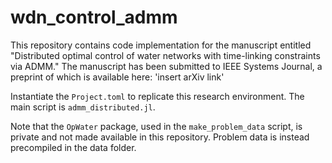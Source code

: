 # wdn_control_admm
This repository contains code implementation for the manuscript entitled "Distributed optimal control of water networks with time-linking constraints via ADMM." The manuscript has been submitted to IEEE Systems Journal, a preprint of which is available here: 'insert arXiv link'

Instantiate the `Project.toml` to replicate this research environment. The main script is `admm_distributed.jl`.

Note that the `OpWater` package, used in the `make_problem_data` script, is private and not made available in this repository. Problem data is instead precompiled in the data folder.